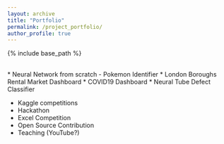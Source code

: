 ```yaml
---
layout: archive
title: "Portfolio"
permalink: /project_portfolio/
author_profile: true
---
```


{% include base_path %}

<br>
* Neural Network from scratch - Pokemon Identifier
* London Boroughs Rental Market Dashboard
* COVID19 Dashboard
* Neural Tube Defect Classifier

* Kaggle competitions
* Hackathon
* Excel Competition
* Open Source Contribution
* Teaching (YouTube?)